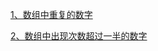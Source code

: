 
 <a href="./docs/数组中重复的数字.md">1、数组中重复的数字</a>

 <a href="./docs/数组中出现次数超过一半的数字.md">2、数组中出现次数超过一半的数字</a>


